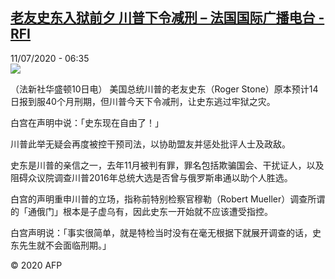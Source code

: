 <!--1594447049000-->
[老友史东入狱前夕 川普下令减刑 – 法国国际广播电台 - RFI](http://www.rfi.fr//cn/contenu/20200711-%E8%80%81%E5%8F%8B%E5%8F%B2%E4%B8%9C%E5%85%A5%E7%8B%B1%E5%89%8D%E5%A4%95-%E5%B7%9D%E6%99%AE%E4%B8%8B%E4%BB%A4%E5%87%8F%E5%88%91)
------

<div>11/07/2020 - 06:35</div><img src="https://s.rfi.fr/media/display/0a1d1ace-c336-11ea-956c-005056bf87d6/w:310/p:16x9/int0004b.200711123502.jpg"><div class="t-content__body u-clearfix"><div class="m-interstitial"></div><p>（法新社华盛顿10日电）    美国总统川普的老友史东（Roger Stone）原本预计14日报到服40个月刑期，但川普今天下令减刑，让史东逃过牢狱之灾。</p><p>    白宫在声明中说：「史东现在自由了！」</p><p>    川普此举无疑会再度被控干预司法，以协助盟友并惩处批评人士及政敌。</p><p>    史东是川普的亲信之一，去年11月被判有罪，罪名包括欺骗国会、干扰证人，以及阻碍众议院调查川普2016年总统大选是否曾与俄罗斯串通以助个人胜选。</p><p>    白宫的声明重申川普的立场，指称前特别检察官穆勒（Robert Mueller）调查所谓的「通俄门」根本是子虚乌有，因此史东一开始就不应该遭受指控。</p><p>    白宫声明说：「事实很简单，就是特检当时没有在毫无根据下就展开调查的话，史东先生就不会面临刑期。」</p><p class="t-copyright">© 2020 AFP</p>        </div>
